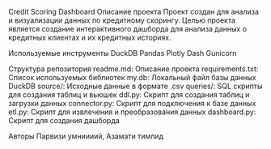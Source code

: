 Credit Scoring Dashboard
Описание проекта
Проект создан для анализа и визуализации данных по кредитному скорингу. Целью проекта является создание интерактивного дашборда для анализа данных о кредитных клиентах и их кредитных историях.

Используемые инструменты
DuckDB
Pandas
Plotly
Dash
Gunicorn

Структура репозитория
readme.md: Описание проекта
requirements.txt: Список используемых библиотек
my.db: Локальный файл базы данных DuckDB
source/: Исходные данные в формате .csv
queries/: SQL скрипты для создания таблиц и вьюшек
ddl.py: Скрипт для создания таблиц и загрузки данных
connector.py: Скрипт для подключения к базе данных
etl.py: Скрипт для извлечения и преобразования данных
dashboard.py: Скрипт для создания дашборда

Авторы
Парвизи умниииий, Азамати тимлид
